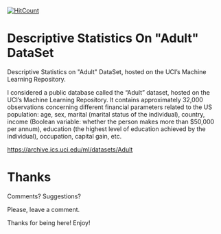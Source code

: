 [![HitCount](http://hits.dwyl.io/abhinav-codealchemist/Descriptive-Statistics-On-Adult-DataSet.svg)](http://hits.dwyl.io/abhinav-codealchemist/Descriptive-Statistics-On-Adult-DataSet)
# Descriptive Statistics On "Adult" DataSet

Descriptive Statistics on "Adult" DataSet, hosted on the UCI’s Machine Learning Repository.

I considered a public database called the “Adult” dataset, hosted on the UCI’s Machine Learning Repository. It contains approximately 32,000 observations concerning different financial parameters related to the US population: age, sex, marital (marital status of the individual), country, income (Boolean variable: whether the person makes more than $50,000 per annum), education (the highest level of education achieved by the individual), occupation, capital gain, etc.

https://archive.ics.uci.edu/ml/datasets/Adult

# Thanks

Comments? Suggestions?

Please, leave a comment.

Thanks for being here! Enjoy!
